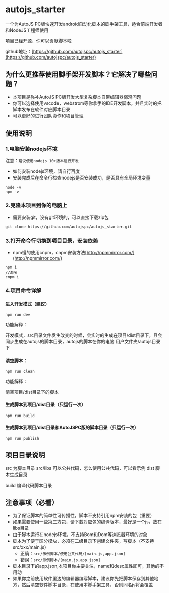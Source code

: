 # autojs_starter
一个为AutoJS PC版快速开发android自动化脚本的脚手架工具，适合前端开发者和NodeJS工程师使用

项目已经开源，你可以贡献脚本啦

github地址：[https://github.com/autojspc/autojs_starter](https://github.com/autojspc/autojs_starter)

## 为什么更推荐使用脚手架开发脚本？它解决了哪些问题？
- 本项目是弥补AutoJS PC版开发大型复杂脚本自带编辑器弱鸡问题
- 你可以选择使用vscode，webstrom等你拿手的IDE开发脚本，并且实时的把脚本发布在软件对应脚本目录
- 可以更好的进行团队协作和项目管理

## 使用说明

### 1.电脑安装nodejs环境
注意：`建议使用nodejs 10+版本进行开发`
- 如何安装nodejs环境，请自行百度
- 安装完成后在命令行检查nodejs是否安装成功，是否具有全局环境变量
```shell
node -v
npm -v
```

### 2.克隆本项目到你的电脑上

- 需要安装git，没有git环境的，可以直接下载zip包
```shell
git clone https://github.com/autojspc/autojs_starter.git
```

### 3.打开命令行切换到项目目录，安装依赖
- npm慢的使用cnpm，cnpm安装方法[http://npmmirror.com/](http://npmmirror.com/)

```shell
npm i 
//淘宝
cnpm i
```

### 4.项目命令详解
#### 进入开发模式（建议）
```shell
npm run dev
```
功能解释：

开发模式，src目录文件发生改变的时候，会实时的生成在项目/dist目录下，且会同步生成在autojs的脚本目录，autojs的脚本在你的电脑 用户文件夹/autojs目录下


#### 清空脚本：
```shell
npm run clean
```
功能解释：

清空项目/dist目录下的脚本

#### 生成脚本到项目/dist目录（只运行一次）

```shell
npm run build
```

#### 生成脚本到项目/dist目录和AutoJSPC版的脚本目录（只运行一次）

```shell
npm run publish
```

## 项目目录说明

src 为脚本目录
src/libs 可以公共代码，怎么使用公共代码，可以看示例
dist 脚本生成目录

build 编译代码脚本目录


## 注意事项（必看）
- 为了保证脚本的简单性可传播性，脚本不支持引用npm安装的包（重要）
- 如果需要使用一些第三方包，请下载对应包的编译版本，最好是一个js，放在libs目录
- 由于脚本运行在nodejs环境，不支持Bom和Dom等浏览器环境的对象
- 脚本为了便于区分模块，必须在二级目录下创建文件夹，写脚本（不支持src/xxx/main.js）
    - 正确：`src/示例脚本/使用公共代码/[main.js,app.json]`
    - 错误：`src/示例脚本/[main.js,app.json]`
- 脚本目录下的app.json,本项目你主要关注，name和desc属性即可，其他的不用动
- 如果你之前使用软件里边的编辑器编写脚本，建议你先把脚本保存到其他地方，然后清空软件脚本目录，在使用本脚手架工具，否则同名js将会覆盖

